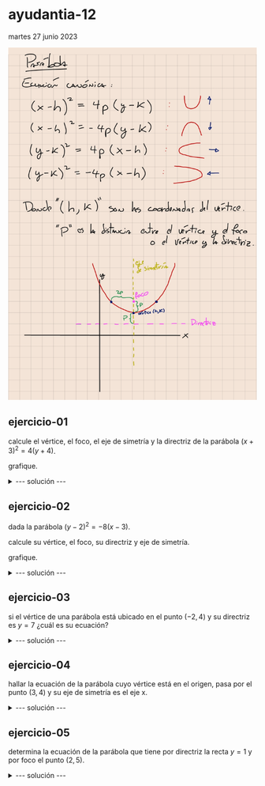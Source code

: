 # ayudantia-12

martes 27 junio 2023

![](img/r3.jpg)

## ejercicio-01

calcule el vértice, el foco, el eje de simetría y la directriz de la parábola $(x+3)^2=4(y+4)$.

grafique.

<details>
<summary>--- solución ---</summary>

---
la ecuación es de la forma $(x-h)^2=4p(y-k)$, por lo que representa una parábola que se extiende hacia arriba.

de la ecuación $(x+3)^2=4(y+4)$ se extrae que su vértice está en las coordenadas $(h,k)=(-3,-4)$ y su parámetro $p$ es igual a $1$.

su foco está $p=1$ unidades hacia arriba del vértice, por lo que se ubica en las coordenadas $(-3,-3)$.

su eje de simetría es la recta que pasa por el vértice y divide la parábola en dos. Como la parábola se extiende hacia arriba, su eje de simetría es la recta $x=-3$.

su directriz es una recta que pasa $p=1$ unidades abajo del vértice y es perpendicular al eje de simetría. En este caso es la recta $y=-5$.

el gráfico es el siguiente:

![](img/ej1.png)

---
</details>

## ejercicio-02

dada la parábola $(y-2)^2=-8(x-3)$.

calcule su vértice, el foco, su directriz y eje de simetría.

grafique.

<details>
<summary>--- solución ---</summary>

---
la ecuación es de la forma $(y-k)^2=-4p(x-h)$, por lo que representa una parábola que se extiende hacia la izquierda.

de la ecuación $(y-2)^2=-8(x-3)$ se extrae que su vértice está en las coordenadas $(h,k)=(3,2)$ y su parámetro $p$ es igual a $2$.

su foco está $p=2$ unidades hacia la izquierda del vértice, por lo que se ubica en las coordenadas $(1,2)$.

su eje de simetría es la recta que pasa por el vértice y divide la parábola en dos. Como la parábola se extiende hacia la izquierda, su eje de simetría es la recta $y=2$.

su directriz es una recta que pasa $p=2$ unidades a la derecha del vértice y es perpendicular al eje de simetría. En este caso es la recta $x=5$.

el gráfico es el siguiente:

![](img/ej2.png)

---
</details>

## ejercicio-03

si el vértice de una parábola está ubicado en el punto $(-2,4)$ y su directriz es $y=7$ ¿cuál es su ecuación?

<details>
<summary>--- solución ---</summary>

---
nos dan el vértice y la directriz.

notamos que la directriz está arriba del vértice, por lo que la parábola buscada se extiende hacia abajo y su ecuación es de la forma $(x-h)^2=-4p(y-k)$.

podemos calcular el parámetro $p$ encontrando la distancia entre el vértice y la directriz, en este caso $p=7-4=3$.

sabiendo todo esto podemos escribir la ecuación de la parábola.

$$(x-h)^2=-4p(y-k)$$

$$(x-(-2))^2=-4 \cdot 3 \cdot (y-4)$$

$$(x+2)^2=-12(y-4)$$

---
</details>

## ejercicio-04

hallar la ecuación de la parábola cuyo vértice está en el origen, pasa por el punto $(3,4)$ y su eje de simetría es el eje x.

<details>
<summary>--- solución ---</summary>

---
su vértice está en el origen $(0,0)$ y su eje de simetría es el eje x, por lo que es una parábola que se extiende hacia la derecha o la izquierda.

pasa por el punto $(3,4)$, por lo que se extiende hacia la derecha y su ecuación es de la forma $(y-k)^2=4p(x-h)$.

ya tenemos el vértice y solo falta encontrar el parámetro $p$.

para encontrar el parámetro $p$ reemplazamos el punto dado $(3,4)$ en la ecuación de la parábola.

$$(y-k)^2=4p(x-h)$$

$$(y-0)^2=4p(x-0)$$

$$(4-0)^2=4p(3-0)$$

$$4^2=4 \cdot 3 \cdot p$$

$$p = \frac{4}{3}$$

finalmente la ecuación es:

$$(y-k)^2=4p(x-h)$$

$$(y-0)^2=4 \cdot \frac{4}{3} \cdot(x-0)$$

$$y^2=\frac{16}{3} x$$
---
</details>

## ejercicio-05

determina la ecuación de la parábola que tiene por directriz la recta $y=1$ y por foco el punto $(2,5)$.

<details>
<summary>--- solución ---</summary>

---
el foco está arriba de la directriz, por lo que esta es una parábola que se extiende hacia arriba.

la distancia entre la directriz y el foco es igual a $2p$, por lo que:

$$2p=5-1$$

$$2p=4$$

$$p=2$$

para encontrar el vértice debemos bajar $p$ desde el foco, por lo que el vértice está ubicado en $(2,3)$.

finalmente la ecuación de la parábola es:

$$(x-h)^2=4p(y-k)$$

$$(x-2)^2=4\cdot 2 \cdot(y-3)$$

$$(x-2)^2=8(y-3)$$

---

</details>

